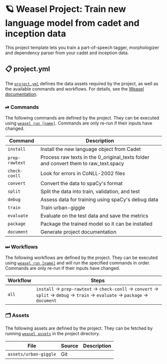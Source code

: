 <!-- WEASEL: AUTO-GENERATED DOCS START (do not remove) -->

# 🪐 Weasel Project: Train new language model from cadet and inception data

This project template lets you train a part-of-speech tagger, morphologizer and dependency parser from your cadet and inception data.

## 📋 project.yml

The [`project.yml`](project.yml) defines the data assets required by the
project, as well as the available commands and workflows. For details, see the
[Weasel documentation](https://github.com/explosion/weasel).

### ⏯ Commands

The following commands are defined by the project. They
can be executed using [`weasel run [name]`](https://github.com/explosion/weasel/tree/main/docs/cli.md#rocket-run).
Commands are only re-run if their inputs have changed.

| Command | Description |
| --- | --- |
| `install` | Install the new language object from Cadet |
| `prep-rawtext` | Process raw texts in the 0_original_texts folder and convert them to raw_text.spacy |
| `check-conll` | Look for errors in CoNLL-2002 files |
| `convert` | Convert the data to spaCy's format |
| `split` | Split the data into train, validation, and test |
| `debug` | Assess data for training using spaCy's debug data |
| `train` | Train urban-giggle |
| `evaluate` | Evaluate on the test data and save the metrics |
| `package` | Package the trained model so it can be installed |
| `document` | Generate project documentation |

### ⏭ Workflows

The following workflows are defined by the project. They
can be executed using [`weasel run [name]`](https://github.com/explosion/weasel/tree/main/docs/cli.md#rocket-run)
and will run the specified commands in order. Commands are only re-run if their
inputs have changed.

| Workflow | Steps |
| --- | --- |
| `all` | `install` &rarr; `prep-rawtext` &rarr; `check-conll` &rarr; `convert` &rarr; `split` &rarr; `debug` &rarr; `train` &rarr; `evaluate` &rarr; `package` &rarr; `document` |

### 🗂 Assets

The following assets are defined by the project. They can
be fetched by running [`weasel assets`](https://github.com/explosion/weasel/tree/main/docs/cli.md#open_file_folder-assets)
in the project directory.

| File | Source | Description |
| --- | --- | --- |
| `assets/urban-giggle` | Git |  |

<!-- WEASEL: AUTO-GENERATED DOCS END (do not remove) -->
